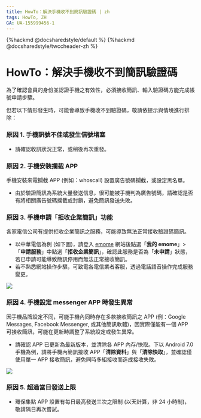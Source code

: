 ```yaml
---
title: HowTo：解決手機收不到簡訊驗證碼 | zh
tags: HowTo, ZH
GA: UA-155999456-1
---
```


{%hackmd @docsharedstyle/default %}
{%hackmd @docsharedstyle/twccheader-zh %}

# HowTo：解決手機收不到簡訊驗證碼

為了確認會員的身份並認證手機之有效性，必須接收簡訊、輸入驗證碼方能完成帳號申請步驟。 

但若以下情形發生時，可能會導致手機收不到驗證碼，敬請依提示與情境進行排除： 

### 原因 1. 手機訊號不佳或發生信號堵塞
 
- 請確認收訊狀況正常，或稍後再次重發。

### 原因 2. 手機安裝攔截 APP

手機安裝來電攔截 APP (例如：whoscall) 設置廣告號碼攔截，或設定黑名單。

- 由於驗證簡訊為系統大量發送信息，很可能被手機判為廣告號碼，請確認是否有將相關廣告號碼攔截或封鎖，避免簡訊發送失敗。

### 原因 3. 手機申請「拒收企業簡訊」功能

各家電信公司有提供拒收企業簡訊之服務，可能導致無法正常接收驗證碼簡訊。
- 以中華電信為例 (如下圖)，請登入 [emome](https://www.emome.net/) 網站後點選「**我的 emome**」>「**申請服務**」中點選「**拒收企業簡訊**」，確認此服務是否為「**未申請**」狀態，若已申請可能導致簡訊停用而無法正常接收簡訊。
- 若不熟悉網站操作步驟，可致電各電信業者客服，透過電話語音操作完成服務變更。
 
 ![](https://cos.twcc.ai/SYS-MANUAL/uploads/upload_9d8255673cb9249982bf4b64317df108.png)



### 原因 4. 手機設定 messenger  APP 時發生異常

因手機品牌設定不同，可能手機內同時存在多款接收簡訊之 APP (例：Google Messages, Facebook Messenger, 或其他簡訊軟體)，因實際僅能有一個 APP 可接收簡訊，可能在更新時調整了系統設定或發生異常。

- 請確認 APP 已更新為最新版本，並清除各 APP 內存/快取。下以 Android 7.0 手機為例，請將手機內簡訊接收 APP「**清除資料**」與「**清除快取**」，並確認僅使用單一 APP 接收簡訊，避免同時多組接收而造成接收失敗。

![](https://cos.twcc.ai/SYS-MANUAL/uploads/upload_02eacf67c3cd61404323a63f03a30cdd.png)

### 原因 5. 超過當日發送上限

- 環保集點 APP 設置有每日最高發送三次之限制 (以天計算，非 24 小時制)，敬請隔日再次嘗試。
